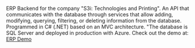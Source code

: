 ERP Backend for the company "S3i: Technologies and Printing". An API that communicates with the database through services that allow adding, modifying, querying, filtering, or deleting information from the database. 
Programmed in C# (.NET) based on an MVC architecture. "The database is SQL Server and deployed in production with Azure.
Check out the demo at: [ERP Demo](https://drive.google.com/file/d/1w2_AdWf6EcWpWNUFYGote0f3kk2w0svI/view?usp=sharing) 


